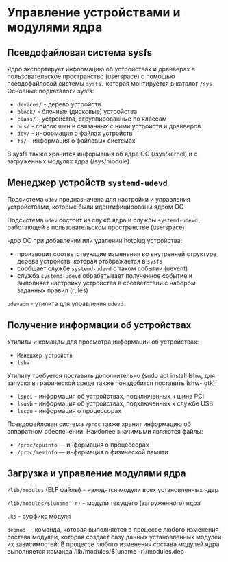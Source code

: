 # Управление устройствами и модулями ядра

## Псевдофайловая система sysfs

Ядро экспортирует информацию об устройствах и драйверах в пользовательское пространство (userspace) с помощью
псевдофайловой системы `sysfs,` которая монтируется в каталог `/sys`
Основные подкаталоги sysfs:
- `devices/` - дерево устройств
- `block/` - блочные (дисковые) устройства
- `class/` - устройства, сгруппированные по классам
- `bus/` - список шин и связанных с ними устройств и драйверов
- `dev/` - информация о файлах устройств
- `fs/` - информация о файловых системах

B sysfs также хранится информация об ядре ОС (/sys/kernel) и о загруженных модулях ядра (/sys/module).

## Менеджер устройств `systemd-udevd`

Подсистема `udev` предназначена для настройки и управления устройствами, которые были идентифицированы ядром ОС

Подсистема `udev` состоит из служб ядра и службы `systemd-udevd,` работающей в пользовательском пространстве (userspace)

-дро ОС при добавлении или удалении hotplug устройства:
- производит соответствующие изменения во внутренней структуре дерева устройств, которая отображается в `sysfs`
- сообщает службе `systemd-udevd` о таком событии (uevent)
- служба `systemd-udevd` обрабатывает полученное событие и выполняет настройку устройства в соответствии с набором
  заданных правил (rules)

`udevadm` - утилита для управления `udevd`

## Получение информации об устройствах

Утилиты и команды для просмотра информации об устройствах:
- `Менеджер устройств`
- `lshw`

Утилиту требуется поставить дополнительно (sudo apt install lshw, для запуска в графической среде также понадобится поставить Ishw- gtk);
- `lspci` - информация об устройствах, подключенных к шине PCI
- `lsusb` - информация об устройствах, подключенных к службе USB
- `lscpu` - информация о процессорах

Псевдофайловая система `/ргос` также хранит информацию об аппаратном обеспечении. Наиболее значимыми являются файлы:
- `/proc/cpuinfo` — информация о процессорах
- `/proc/meminfo` — информация о физической памяти

## Загрузка и управление модулями ядра

`/lib/modules` (ELF файлы) - находятся модули всех установленных ядер

`/lib/modules/$(uname -r)` - модули текущего (загруженного) ядра

`.kо` - суффикс модуля

`depmod ` - команда, которая выполняется в процессе любого изменения состава модулей, которая создает базу данных установленных модулей их зависимостей:
В процессе любого изменения состава модулей ядра выполняется команда
/lib/modules/$(uname -r)/modules.dep
